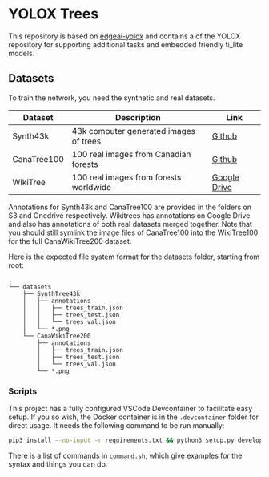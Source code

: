 # YOLOX Trees
This repository is based on [edgeai-yolox](https://github.com/TexasInstruments/edgeai-yolox) and contains a  of the YOLOX repository for supporting additional tasks and embedded friendly ti_lite models.

## Datasets

To train the network, you need the synthetic and real datasets.

| Dataset     | Description                            | Link                                                                                                 |
| ----------- | -------------------------------------- | ---------------------------------------------------------------------------------------------------- |
| Synth43k    | 43k computer generated images of trees | [Github](https://github.com/norlab-ulaval/PercepTreeV1)                                              |
| CanaTree100 | 100 real images from Canadian forests  | [Github](https://github.com/norlab-ulaval/PercepTreeV1)                                              |
| WikiTree    | 100 real images from forests worldwide | [Google Drive](https://drive.google.com/drive/folders/1CBwYHaWVl0_Li1czkcmdCc6V6Mw0ee8D?usp=sharing) |

Annotations for Synth43k and CanaTree100 are provided in the folders on S3 and Onedrive respectively. Wikitrees has annotations on Google Drive and also has annotations of both real datasets merged together. Note that you should still symlink the image files of CanaTree100 into the WikiTree100 for the full CanaWikiTree200 dataset.

Here is the expected file system format for the datasets folder, starting from root:

```
.
└── datasets
    ├── SynthTree43k
    │   ├── annotations
    │   │   ├── trees_train.json
    │   │   ├── trees_test.json
    │   │   └── trees_val.json
    │   └── *.png
    └── CanaWikiTree200
        ├── annotations
        │   ├── trees_train.json
        │   ├── trees_test.json
        │   └── trees_val.json
        └── *.png
```

### Scripts

This project has a fully configured VSCode Devcontainer to facilitate easy setup. If you so wish, the Docker container is in the `.devcontainer` folder for direct usage. It needs the following command to be run manually:

```sh
pip3 install --no-input -r requirements.txt && python3 setup.py develop
```

There is a list of commands in [`command.sh`](./commands.sh), which give examples for the syntax and things you can do.